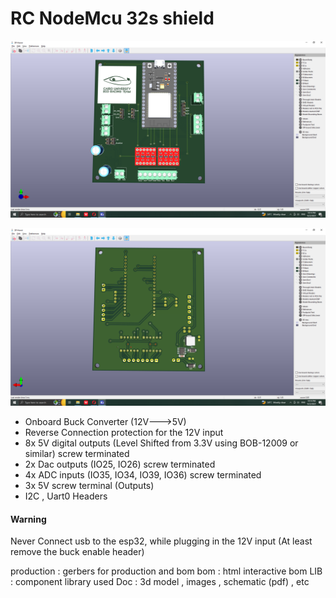 # RC NodeMcu 32s shield

![](Doc/TopView.png)

![](Doc/BottomView.png)


* Onboard Buck Converter (12V--->5V)
* Reverse Connection protection for the 12V input 
* 8x 5V digital outputs (Level Shifted from 3.3V using BOB-12009 or similar) screw terminated
* 2x Dac outputs (IO25, IO26) screw terminated
* 4x ADC inputs   (IO35, IO34, IO39, IO36) screw terminated
* 3x 5V screw terminal (Outputs)
* I2C , Uart0 Headers


#### Warning
Never Connect usb to the esp32, while plugging in the 12V input (At least remove the buck enable header)

production : gerbers for production and bom
bom : html interactive bom
LIB : component library used
Doc : 3d model , images , schematic (pdf) , etc
